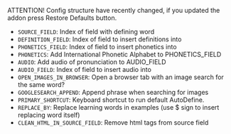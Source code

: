 ATTENTION!
Config structure have recently changed, if you updated the addon press Restore Defaults button.

* `SOURCE_FIELD`: Index of field with defining word
* `DEFINITION_FIELD`: Index of field to insert definitions into
* `PHONETICS_FIELD`: Index of field to insert phonetics into
* `PHONETICS`: Add International Phonetic Alphabet to PHONETICS_FIELD
* `AUDIO`: Add audio of pronunciation to AUDIO_FIELD
* `AUDIO_FIELD`: Index of field to insert audio into
* `OPEN_IMAGES_IN_BROWSER`: Open a browser tab with an image search for the same word?
* `GOOGLESEARCH_APPEND`: Append phrase when searching for images
* `PRIMARY_SHORTCUT`: Keyboard shortcut to run default AutoDefine.
* `REPLACE_BY`: Replace learning words in examples (use $ sign to insert replacing word itself)
* `CLEAN_HTML_IN_SOURCE_FIELD`: Remove html tags from source field